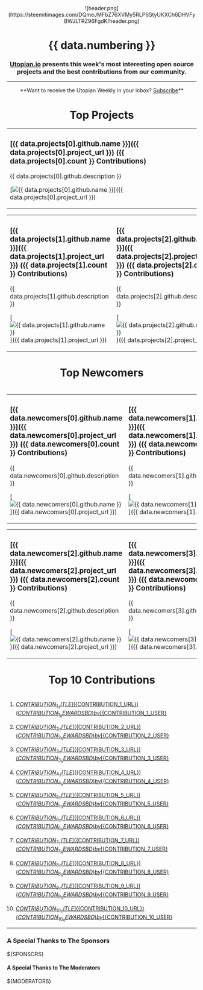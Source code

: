 <center>![header.png](https://steemitimages.com/DQmeJMFbZ76XVMy5RLP6StyUKXCh6DHVFyBWJLTRZ96FgdK/header.png)</center>

# <center>{{ data.numbering }}</center>

### <center>**[Utopian.io](https://utopian.io) presents this week's most interesting open source projects and the best contributions from our community.**</center>

<hr />

<center>**Want to receive the Utopian Weekly in your inbox? <a href="http://eepurl.com/c-TKu1">Subscribe</a>**</center>

# <center>Top Projects</center>

<table><tr><td>

### [{{ data.projects[0].github.name }}]({{ data.projects[0].project_url }}) ({{ data.projects[0].count }} Contributions)
{{ data.projects[0].github.description }}

[![{{ data.projects[0].github.name }}](${PROJECT_1_IMAGE})]({{ data.projects[0].project_url }})

</td></tr></table>

<table><tr><td>

### [{{ data.projects[1].github.name }}]({{ data.projects[1].project_url }}) ({{ data.projects[1].count }} Contributions)
{{ data.projects[1].github.description }}

[![{{ data.projects[1].github.name }}](${PROJECT_1_IMAGE})]({{ data.projects[1].project_url }})

</td><td>

### [{{ data.projects[2].github.name }}]({{ data.projects[2].project_url }}) ({{ data.projects[2].count }} Contributions)
{{ data.projects[2].github.description }}

[![{{ data.projects[2].github.name }}](${PROJECT_1_IMAGE})]({{ data.projects[2].project_url }})

</td></tr></table>

# <center>Top Newcomers</center>
#

<table><tr><td>

### [{{ data.newcomers[0].github.name }}]({{ data.newcomers[0].project_url }}) ({{ data.newcomers[0].count }} Contributions)
{{ data.newcomers[0].github.description }}

[![{{ data.newcomers[0].github.name }}](${PROJECT_1_IMAGE})]({{ data.newcomers[0].project_url }})

</td><td>

### [{{ data.newcomers[1].github.name }}]({{ data.newcomers[1].project_url }}) ({{ data.newcomers[1].count }} Contributions)
{{ data.newcomers[1].github.description }}

[![{{ data.newcomers[1].github.name }}](${PROJECT_1_IMAGE})]({{ data.newcomers[1].project_url }})

</td></tr></table>

<table><tr><td>

### [{{ data.newcomers[2].github.name }}]({{ data.newcomers[2].project_url }}) ({{ data.newcomers[2].count }} Contributions)
{{ data.newcomers[2].github.description }}

[![{{ data.newcomers[2].github.name }}](${PROJECT_1_IMAGE})]({{ data.newcomers[2].project_url }})

</td><td>

### [{{ data.newcomers[3].github.name }}]({{ data.newcomers[3].project_url }}) ({{ data.newcomers[3].count }} Contributions)
{{ data.newcomers[3].github.description }}

[![{{ data.newcomers[3].github.name }}](${PROJECT_1_IMAGE})]({{ data.newcomers[3].project_url }})


</td></tr></table>

# <center>Top 10 Contributions</center>
#

1. [${CONTRIBUTION_1_TITLE}](${CONTRIBUTION_1_URL}) (${CONTRIBUTION_1_REWARD} SBD)
by [${CONTRIBUTION_1_USER}](https://utopian.io/@${CONTRIBUTION_1_USER})

2. [${CONTRIBUTION_2_TITLE}](${CONTRIBUTION_2_URL}) (${CONTRIBUTION_2_REWARD} SBD)
by [${CONTRIBUTION_2_USER}](https://utopian.io/@${CONTRIBUTION_2_USER})

3. [${CONTRIBUTION_3_TITLE}](${CONTRIBUTION_3_URL}) (${CONTRIBUTION_3_REWARD} SBD)
by [${CONTRIBUTION_3_USER}](https://utopian.io/@${CONTRIBUTION_3_USER})

4. [${CONTRIBUTION_4_TITLE}](${CONTRIBUTION_4_URL}) (${CONTRIBUTION_4_REWARD} SBD)
by [${CONTRIBUTION_4_USER}](https://utopian.io/@${CONTRIBUTION_4_USER})

5. [${CONTRIBUTION_5_TITLE}](${CONTRIBUTION_5_URL}) (${CONTRIBUTION_5_REWARD} SBD)
by [${CONTRIBUTION_5_USER}](https://utopian.io/@${CONTRIBUTION_5_USER})

6. [${CONTRIBUTION_6_TITLE}](${CONTRIBUTION_6_URL}) (${CONTRIBUTION_6_REWARD} SBD)
by [${CONTRIBUTION_6_USER}](https://utopian.io/@${CONTRIBUTION_6_USER})

7. [${CONTRIBUTION_7_TITLE}](${CONTRIBUTION_7_URL}) (${CONTRIBUTION_7_REWARD} SBD)
by [${CONTRIBUTION_7_USER}](https://utopian.io/@${CONTRIBUTION_7_USER})

8. [${CONTRIBUTION_8_TITLE}](${CONTRIBUTION_8_URL}) (${CONTRIBUTION_8_REWARD} SBD)
by [${CONTRIBUTION_8_USER}](https://utopian.io/@${CONTRIBUTION_8_USER})

9. [${CONTRIBUTION_9_TITLE}](${CONTRIBUTION_9_URL}) (${CONTRIBUTION_9_REWARD} SBD)
by [${CONTRIBUTION_9_USER}](https://utopian.io/@${CONTRIBUTION_9_USER})

10. [${CONTRIBUTION_10_TITLE}](${CONTRIBUTION_10_URL}) (${CONTRIBUTION_10_REWARD} SBD)
by [${CONTRIBUTION_10_USER}](https://utopian.io/@${CONTRIBUTION_10_USER})

<hr />

### A Special Thanks to The Sponsors

${SPONSORS}

#### A Special Thanks to The Moderators

${MODERATORS}
